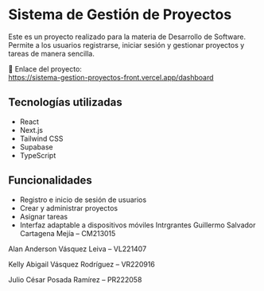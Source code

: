 # Sistema de Gestión de Proyectos

Este es un proyecto realizado para la materia de Desarrollo de Software. Permite a los usuarios registrarse, iniciar sesión y gestionar proyectos y tareas de manera sencilla.

🔗 Enlace del proyecto:  
https://sistema-gestion-proyectos-front.vercel.app/dashboard

## Tecnologías utilizadas

- React
- Next.js
- Tailwind CSS
- Supabase
- TypeScript

## Funcionalidades

- Registro e inicio de sesión de usuarios
- Crear y administrar proyectos
- Asignar tareas
- Interfaz adaptable a dispositivos móviles
  Intrgrantes 
Guillermo Salvador Cartagena Mejía – CM213015

Alan Anderson Vásquez Leiva – VL221407

Kelly Abigail Vásquez Rodríguez – VR220916

Julio César Posada Ramírez – PR222058
